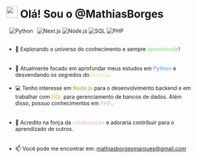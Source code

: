 <h1><img src="https://raw.githubusercontent.com/MartinHeinz/MartinHeinz/master/wave.gif" width="30px"> Olá! Sou o @MathiasBorges</h1>

<p align="left">
  <img src="https://img.shields.io/badge/Python-3776AB?style=for-the-badge&logo=python&logoColor=yellow" alt="Python">
  <img src="https://img.shields.io/badge/Next.js-000000?style=for-the-badge&logo=nextdotjs&logoColor=white" alt="Next.js">
  <img src="https://img.shields.io/badge/Node.js-339933?style=for-the-badge&logo=nodedotjs&logoColor=white" alt="Node.js">
  <img src="https://img.shields.io/badge/SQL-FFFFFF?style=for-the-badge&logo=sql&logoColor=blue" alt="SQL">
  <img src="https://img.shields.io/badge/PHP-777BB4?style=for-the-badge&logo=php&logoColor=white" alt="PHP">
</p>

<ul>
  <li>🔭 Explorando o universo do conhecimento e sempre <b style="color:#a6e3a1;">aprendendo</b>!</li>
  <br>
  <li>🌱 Atualmente focado em aprofundar meus estudos em <b style="color:#89b4fa;">Python</b> e desvendando os segredos do <b style="color:#f9e2af;">Next.js</b>.</li>
  <br>
  <li>💻 Tenho interesse em <b style="color:#9ece6a;">Node.js</b> para o desenvolvimento backend e em trabalhar com <b style="color:#f0c674;">SQL</b> para gerenciamento de bancos de dados. Além disso, possuo conhecimentos em <b style="color:#cdd0f0;">PHP</b>.</li>
  <br>
  <li>🤝 Acredito na força da <b style="color:#f5c2e7;">colaboração</b> e adoraria contribuir para o aprendizado de outros.</li>
  <br>
  <li>📫 Você pode me encontrar em: <a href='mailto:mathiasborgesmarques@gmail.com'>mathiasborgesmarques@gmail.com</a></li>
</ul>
